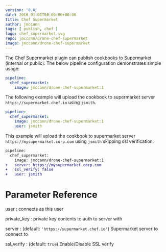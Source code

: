 ```yaml
---
version: '0.8'
date: 2016-01-01T00:00:00+00:00
title: Chef Supermarket
author: jmccann
tags: [ publish, chef ]
logo: chef_supermarket.svg
repo: jmccann/drone-chef-supermarket
image: jmccann/drone-chef-supermarket
---
```


The Chef Supermarket plugin can publish cookbooks to Supermarket (internal or public).
The below pipeline configuration demonstrates simple usage:

```yaml
pipeline:
  chef_supermarket:
    image: jmccann/drone-chef-supermarket:1
```

The following example will upload the cookbook to supermarket server
`https://supermarket.chef.io` using `jsmith`.

```yaml
pipeline:
  chef_supermarket:
    image: jmccann/drone-chef-supermarket:1
    user: jsmith
```

This example will upload the cookbook to supermarket server
`https://mysupermarket.corp.com` using `jsmith` skipping ssl verification.

```diff
pipeline:
  chef_supermarket:
    image: jmccann/drone-chef-supermarket:1
+   server: https://mysupermarket.corp.com
+   ssl_verify: false
+   user: jsmith
```

# Parameter Reference

user
: connects as this user

private_key
: private key contents to auth to server with

server
: (default: `'https://supermarket.chef.io'`) Supermarket server to connect to

ssl_verify
: (default: `true`) Enable/Disable SSL verify
